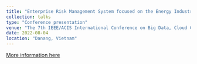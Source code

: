 ```yaml
---
title: "Enterprise Risk Management System focused on the Energy Industry in South Korea"
collection: talks
type: "Conference presentation"
venue: "The 7th IEEE/ACIS International Conference on Big Data, Cloud Computing, and Data Science Engineering"
date: 2022-08-04
location: "Danang, Vietnam"
---
```


[More information here](https://acisinternational.org/conferences/bcd-2022/)
